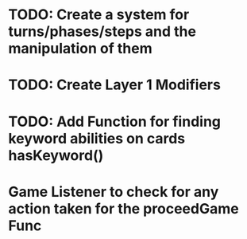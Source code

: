 # TODO: Create a system for turns/phases/steps and the manipulation of them

# TODO: Create Layer 1 Modifiers

# TODO: Add Function for finding keyword abilities on cards hasKeyword()

# Game Listener to check for any action taken for the proceedGame Func
